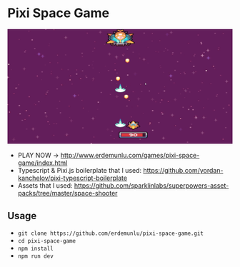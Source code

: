 # Pixi Space Game

![Trailer gif](assets/Gifs/trailer.gif)

-   PLAY NOW -> http://www.erdemunlu.com/games/pixi-space-game/index.html
-   Typescript & Pixi.js boilerplate that I used: https://github.com/yordan-kanchelov/pixi-typescript-boilerplate
-   Assets that I used: https://github.com/sparklinlabs/superpowers-asset-packs/tree/master/space-shooter

## Usage

-   `git clone https://github.com/erdemunlu/pixi-space-game.git`
-   `cd pixi-space-game`
-   `npm install`
-   `npm run dev`
